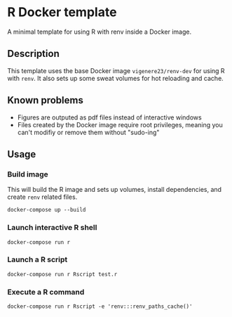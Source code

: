 # R Docker template

A minimal template for using R with renv inside a Docker image.

## Description

This template uses the base Docker image `vigenere23/renv-dev` for using R with `renv`. It also sets up some sweat volumes for hot reloading and cache.

## Known problems

- Figures are outputed as pdf files instead of interactive windows
- Files created by the Docker image require root privileges, meaning you can't modifiy or remove them without "sudo-ing"

## Usage

### Build image

This will build the R image and sets up volumes, install dependencies, and create `renv` related files.

```shell
docker-compose up --build
```

### Launch interactive R shell

```shell
docker-compose run r
```

### Launch a R script

```shell
docker-compose run r Rscript test.r
```

### Execute a R command

```shell
docker-compose run r Rscript -e 'renv:::renv_paths_cache()'
```
